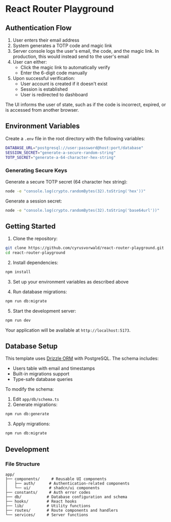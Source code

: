# React Router Playground

## Authentication Flow

1. User enters their email address
2. System generates a TOTP code and magic link
3. Server console logs the user's email, the code, and the magic link. In production, this would instead send to the user's email
4. User can either:
   - Click the magic link to automatically verify
   - Enter the 6-digit code manually
5. Upon successful verification:
   - User account is created if it doesn't exist
   - Session is established
   - User is redirected to dashboard

The UI informs the user of state, such as if the code is incorrect, expired, or is accessed from another browser.

## Environment Variables

Create a `.env` file in the root directory with the following variables:

```bash
DATABASE_URL="postgresql://user:password@host:port/database"
SESSION_SECRET="generate-a-secure-random-string"
TOTP_SECRET="generate-a-64-character-hex-string"
```

### Generating Secure Keys

Generate a secure TOTP secret (64 character hex string):
```bash
node -e "console.log(crypto.randomBytes(32).toString('hex'))"
```

Generate a session secret:
```bash
node -e "console.log(crypto.randomBytes(32).toString('base64url'))"
```

## Getting Started

1. Clone the repository:
```bash
git clone https://github.com/cyrusvorwald/react-router-playground.git
cd react-router-playground
```

2. Install dependencies:
```bash
npm install
```

3. Set up your environment variables as described above

4. Run database migrations:
```bash
npm run db:migrate
```

5. Start the development server:
```bash
npm run dev
```

Your application will be available at `http://localhost:5173`.

## Database Setup

This template uses [Drizzle ORM](https://orm.drizzle.team) with PostgreSQL. The schema includes:

- Users table with email and timestamps
- Built-in migrations support
- Type-safe database queries

To modify the schema:
1. Edit `app/db/schema.ts`
2. Generate migrations:
```bash
npm run db:generate
```
3. Apply migrations:
```bash
npm run db:migrate
```

## Development

### File Structure

```
app/
├── components/     # Reusable UI components
│   ├── auth/      # Authentication-related components
│   └── ui/        # shadcn/ui components
├── constants/     # Auth error codes
├── db/           # Database configuration and schema
├── hooks/        # React hooks
├── lib/          # Utility functions
├── routes/       # Route components and handlers
└── services/     # Server functions
```